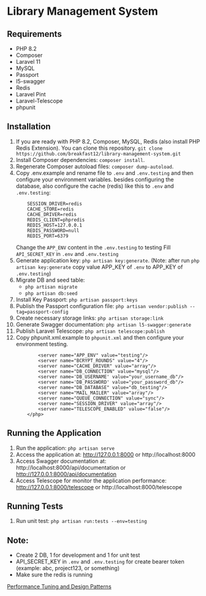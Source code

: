 # Library Management System

## Requirements

-   PHP 8.2
-   Composer
-   Laravel 11
-   MySQL
-   Passport
-   l5-swagger
-   Redis
-   Laravel Pint
-   Laravel-Telescope
-   phpunit

## Installation

1.  If you are ready with PHP 8.2, Composer, MySQL, Redis (also install PHP Redis Extension).
    You can clone this repository.
    `git clone https://github.com/breakfast12/library-management-system.git`
2.  Install Composer dependencies: `composer install`.
3.  Regenerate Composer autoload files: `composer dump-autoload`.
4.  Copy .env.example and rename file to `.env` and `.env.testing` and then configure your environment variables.
    besides configuring the database, also configure the cache (redis) like this to `.env` and `.env.testing`:
    ```
        SESSION_DRIVER=redis
        CACHE_STORE=redis
        CACHE_DRIVER=redis
        REDIS_CLIENT=phpredis
        REDIS_HOST=127.0.0.1
        REDIS_PASSWORD=null
        REDIS_PORT=6379
    ```
    Change the `APP_ENV` content in the `.env.testing` to testing
    Fill `API_SECRET_KEY` in `.env` and `.env.testing`
5.  Generate application key: `php artisan key:generate`.
    (Note: after run `php artisan key:generate` copy value APP_KEY of `.env` to APP_KEY of `.env.testing`)
6.  Migrate DB and seed table:
    -   `php artisan migrate`
    -   `php artisan db:seed`
7.  Install Key Passport: `php artisan passport:keys`
8.  Publish the Passport configuration file: `php artisan vendor:publish --tag=passport-config`
9.  Create necessary storage links: `php artisan storage:link`
10. Generate Swagger documentation: `php artisan l5-swagger:generate`
11. Publish Laravel Telescope: `php artisan telescope:publish`
12. Copy phpunit.xml.example to `phpunit.xml` and then configure your environment testing.
    ```<php>
            <server name="APP_ENV" value="testing"/>
            <server name="BCRYPT_ROUNDS" value="4"/>
            <server name="CACHE_DRIVER" value="array"/>
            <server name="DB_CONNECTION" value="mysql"/>
            <server name='DB_USERNAME' value="your_username_db"/>
            <server name='DB_PASSWORD' value="your_password_db"/>
            <server name="DB_DATABASE" value="db_testing"/>
            <server name="MAIL_MAILER" value="array"/>
            <server name="QUEUE_CONNECTION" value="sync"/>
            <server name="SESSION_DRIVER" value="array"/>
            <server name="TELESCOPE_ENABLED" value="false"/>
        </php>
    ```

## Running the Application

1. Run the application: `php artisan serve`
2. Access the application at: http://127.0.0.1:8000 or http://localhost:8000
3. Access Swagger documentation at: http://localhost:8000/api/documentation or http://127.0.0.1:8000/api/documentation
4. Access Telescope for monitor the application performance: http://127.0.0.1:8000/telescope or http://localhost:8000/telescope

## Running Tests

1. Run unit test: `php artisan run:tests --env=testing`

## Note:

-   Create 2 DB, 1 for development and 1 for unit test
-   API_SECRET_KEY in `.env` and `.env.testing` for create bearer token (example: abc, project123, or something)
-   Make sure the redis is running

[Performance Tuning and Design Patterns](performance-tuning-design-pattern.md)
